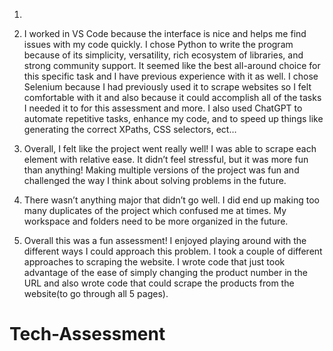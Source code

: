 
1. 


2. I worked in VS Code because the interface is nice and helps me find issues with my code quickly. I chose Python to write the program because of its simplicity, versatility, rich ecosystem of libraries, and strong community support. It seemed like the best all-around choice for this specific task and I have previous experience with it as well. I chose Selenium because I had previously used it to scrape websites so I felt comfortable with it and also because it could accomplish all of the tasks I needed it to for this assessment and more. I also used ChatGPT to automate repetitive tasks, enhance my code, and to speed up things like generating the correct XPaths, CSS selectors, ect…


3. Overall, I felt like the project went really well! I was able to scrape each element with relative ease. It didn’t feel stressful, but it was more fun than anything! Making multiple versions of the project was fun and challenged the way I think about solving problems in the future.


4. There wasn’t anything major that didn’t go well. I did end up making too many duplicates of the project which confused me at times. My workspace and folders need to be more organized in the future.


5. Overall this was a fun assessment! I enjoyed playing around with the different ways I could approach this problem. I took a couple of different approaches to scraping the website. I wrote code that just took advantage of the ease of simply changing the product number in the URL and also wrote code that could scrape the products from the website(to go through all 5 pages).

# Tech-Assessment
